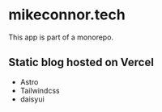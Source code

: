 # mikeconnor.tech

This app is part of a monorepo.

## Static blog hosted on Vercel

- Astro
- Tailwindcss
- daisyui
